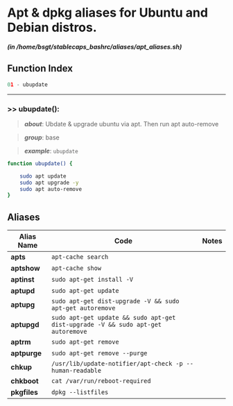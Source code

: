 
Apt & dpkg aliases for Ubuntu and Debian distros.
=================================================


***(in /home/bsgt/stablecaps_bashrc/aliases/apt_aliases.sh)***
## Function Index


```python
01 - ubupdate
```

******
### >> ubupdate():


>***about***: Ubdate & upgrade ubuntu via apt. Then run apt auto-remove


>***group***: base


>***example***: `ubupdate`


```bash
function ubupdate() {

    sudo apt update
    sudo apt upgrade -y
    sudo apt auto-remove
}

```



## Aliases


| **Alias Name** | **Code** | **Notes** |
| ------------- | ------------- | ------------- |
| **apts** | `apt-cache search` | 
| **aptshow** | `apt-cache show` | 
| **aptinst** | `sudo apt-get install -V` | 
| **aptupd** | `sudo apt-get update` | 
| **aptupg** | `sudo apt-get dist-upgrade -V && sudo apt-get autoremove` | 
| **aptupgd** | `sudo apt-get update && sudo apt-get dist-upgrade -V && sudo apt-get autoremove` | 
| **aptrm** | `sudo apt-get remove` | 
| **aptpurge** | `sudo apt-get remove --purge` | 
| **chkup** | `/usr/lib/update-notifier/apt-check -p --human-readable` | 
| **chkboot** | `cat /var/run/reboot-required` | 
| **pkgfiles** | `dpkg --listfiles` | 
